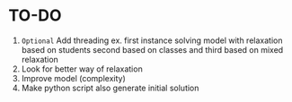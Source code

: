 # TO-DO
1. `Optional` Add threading ex. first instance solving model with relaxation based on students second based on classes and third based on mixed relaxation
2. Look for better way of relaxation
3. Improve model (complexity)
4. Make python script also generate initial solution